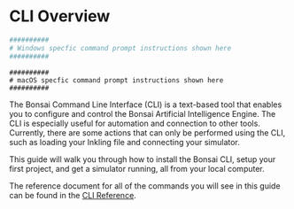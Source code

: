 # CLI Overview

```powershell
##########
# Windows specfic command prompt instructions shown here
##########
```

```shell
##########
# macOS specfic command prompt instructions shown here
##########
```

The Bonsai Command Line Interface (CLI) is a text-based tool that enables you to configure and control the Bonsai Artificial Intelligence Engine. The CLI is especially useful for automation and connection to other tools. Currently, there are some actions that can only be performed using the CLI, such as loading your Inkling file and connecting your simulator.

This guide will walk you through how to install the Bonsai CLI, setup your first project, and get a simulator running, all from your local computer.

The reference document for all of the commands you will see in this guide can be found in the [CLI Reference][1].

[1]: ../references/cli-reference.html